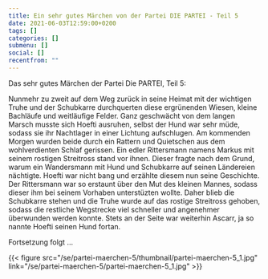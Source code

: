 ```yaml
---
title: Ein sehr gutes Märchen von der Partei DIE PARTEI - Teil 5
date: 2021-06-03T12:59:00+0200
tags: []
categories: []
submenu: []
social: []
recentfrom: ""
---
```

Das sehr gutes Märchen der Partei Die PARTEI, Teil 5:

Nunmehr zu zweit auf dem Weg zurück in seine Heimat mit der wichtigen Truhe und der Schubkarre durchquerten diese ergrünenden Wiesen, kleine Bachläufe und weitläufige Felder. Ganz geschwächt von dem langen Marsch musste sich Hoefti ausruhen, selbst der Hund war sehr müde, sodass sie ihr Nachtlager in einer Lichtung aufschlugen. Am kommenden Morgen wurden beide durch ein Rattern und Quietschen aus dem wohlverdienten Schlaf gerissen. Ein edler Rittersmann namens Markus mit seinem rostigen Streitross stand vor ihnen. Dieser fragte nach dem Grund, warum ein Wandersmann mit Hund und Schubkarre auf seinen Ländereien nächtigte. Hoefti war nicht bang und erzählte diesem nun seine Geschichte. Der Rittersmann war so erstaunt über den Mut des kleinen Mannes, sodass dieser ihm bei seinem Vorhaben unterstüzten wollte. Daher blieb die Schubkarre stehen und die Truhe wurde auf das rostige Streitross gehoben, sodass die restliche Wegstrecke viel schneller und angenehmer überwunden werden konnte. Stets an der Seite war weiterhin Ascarr, ja so nannte Hoefti seinen Hund fortan.

Fortsetzung folgt ...

{{< figure src="/se/partei-maerchen-5/thumbnail/partei-maerchen-5_1.jpg" link="/se/partei-maerchen-5/partei-maerchen-5_1.jpg" >}}
